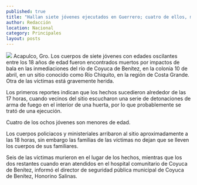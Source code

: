 ```yaml
---
published: true
title: "Hallan siete jóvenes ejecutados en Guerrero; cuatro de ellos, menores de edad"
author: Redacción
location: Nacional
category: Principales
layout: posts
---
```


![](http://i.imgur.com/qupm25Jm.jpg)
Acapulco, Gro. Los cuerpos de siete jóvenes con edades oscilantes entre los 18 años de edad fueron encontrados muertos por impactos de bala en las inmediaciones del río de Coyuca de Benítez, en la colonia 10 de abril, en un sitio conocido como Río Chiquito, en la región de Costa Grande. Otra de las víctimas está gravemente herida.

Los primeros reportes indican que los hechos sucedieron alrededor de las 17 horas, cuando vecinos del sitio escucharon una serie de detonaciones de arma de fuego en el interior de una huerta, por lo que probablemente se trató de una ejecución.

Cuatro de los ochos jóvenes son menores de edad.

Los cuerpos policiacos y ministeriales arribaron al sitio aproximadamente a las 18 horas, sin embargo las familias de las víctimas no dejan que se lleven los cuerpos de sus familiares.

Seis de las víctimas murieron en el lugar de los hechos, mientras que los dos restantes cuando eran atendidos en el hospital comunitario de Coyuca de Benítez, informó el director de seguridad pública municipal de Coyuca de Benítez, Honorino Salinas.

